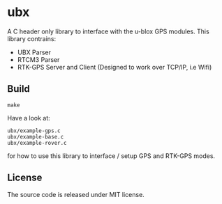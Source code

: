 # ubx
A C header only library to interface with the u-blox GPS modules. This library
contrains:

- UBX Parser
- RTCM3 Parser
- RTK-GPS Server and Client (Designed to work over TCP/IP, i.e Wifi)

## Build

    make

Have a look at:

    ubx/example-gps.c
    ubx/example-base.c
    ubx/example-rover.c

for how to use this library to interface / setup GPS and RTK-GPS modes.

## License

The source code is released under MIT license.
